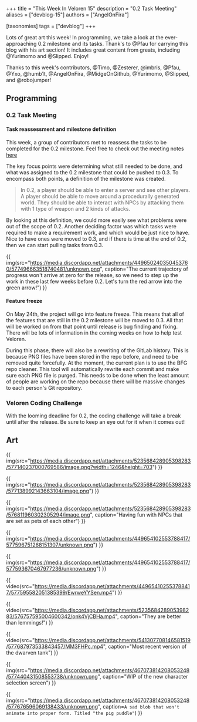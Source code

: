 +++
title = "This Week In Veloren 15"
description = "0.2 Task Meeting"
aliases = ["devblog-15"]
authors = ["AngelOnFira"]

[taxonomies]
tags = ["devblog"]
+++

Lots of great art this week! In programming, we take a look at the ever-approaching 0.2 milestone and its tasks. Thank's to @Pfau for carrying this blog with his art section! It includes great content from greats, including @Yurimomo and @Slipped. Enjoy!

Thanks to this week's contributors, @Timo, @Zesterer, @imbris, @Pfau, @Yxo, @humb1t, @AngelOnFira, @MidgeOnGithub, @Yurimomo, @Slipped, and @robojumper!

## Programming

### 0.2 Task Meeting

#### Task reassessment and milestone definition

This week, a group of contributors met to reassess the tasks to be completed for the 0.2 milestone. Feel free to check out the meeting notes [here](https://docs.google.com/document/d/13u8x_FwSP6fT6lSJoorMHYkLpUE6K4ZT_fddi_7YZWc/edit?usp=sharing)

The key focus points were determining what still needed to be done, and what was assigned to the 0.2 milestone that could be pushed to 0.3. To encompass both points, a definition of the milestone was created.

> In 0.2, a player should be able to enter a server and see other players. A player should be able to move around a procedurally generated world. They should be able to interact with NPCs by attacking them with 1 type of weapon and 2 kinds of attacks.

By looking at this definition, we could more easily see what problems were out of the scope of 0.2. Another deciding factor was which tasks were required to make a requirement work, and which would be just nice to have. Nice to have ones were moved to 0.3, and if there is time at the end of 0.2, then we can start pulling tasks from 0.3.

{{ img(src="https://media.discordapp.net/attachments/449650240350453760/577496663518740481/unknown.png", caption="The current trajectory of progress won't arrive at zero for the release, so we need to step up the work in these last few weeks before 0.2. Let's turn the red arrow into the green arrow!") }}

#### Feature freeze

On May 24th, the project will go into feature freeze. This means that all of the features that are still in the 0.2 milestone will be moved to 0.3. All that will be worked on from that point until release is bug finding and fixing. There will be lots of information in the coming weeks on how to help test Veloren.

During this phase, there will also be a rewriting of the GitLab history. This is because PNG files have been stored in the repo before, and need to be removed quite forcefully. At the moment, the current plan is to use the BFG repo cleaner. This tool will automatically rewrite each commit and make sure each PNG file is purged. This needs to be done when the least amount of people are working on the repo because there will be massive changes to each person's Git repository.

### Veloren Coding Challenge

With the looming deadline for 0.2, the coding challenge will take a break until after the release. Be sure to keep an eye out for it when it comes out!

## Art

{{ img(src="https://media.discordapp.net/attachments/523568428905398283/577140237000769586/image.png?width=1246&height=703") }}

{{ img(src="https://media.discordapp.net/attachments/523568428905398283/577138992143663104/image.png") }}

{{ img(src="https://media.discordapp.net/attachments/523568428905398283/576811960302305294/image.png", caption="Having fun with NPCs that are set as pets of each other") }}

{{ img(src="https://media.discordapp.net/attachments/449654102553788417/577596751268151307/unknown.png") }}

{{ img(src="https://media.discordapp.net/attachments/449654102553788417/577593670467977236/unknown.png") }}

{{ video(src="https://media.discordapp.net/attachments/449654102553788417/577595582051385399/EwrweYYSen.mp4") }}

{{ video(src="https://media.discordapp.net/attachments/523568428905398283/576757595004600342/onk4VjCBHa.mp4", caption="They are better than lemmings!") }}

{{ video(src="https://media.discordapp.net/attachments/541307708146581519/577687973533843457/MM3FHPc.mp4", caption="Most recent version of the dwarven tank") }}

{{ img(src="https://media.discordapp.net/attachments/467073814208053248/577440431508553738/unknown.png", caption="WIP of the new character selection screen") }}

{{ img(src="https://media.discordapp.net/attachments/467073814208053248/577676596069138433/unknown.png", caption=`A sad blob that won't animate into proper form. Titled "the pig puddle"`) }}
